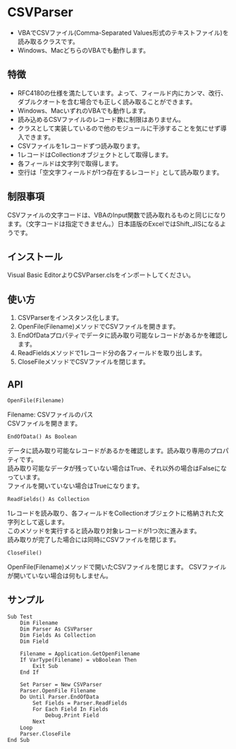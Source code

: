 # CSVParser

 * VBAでCSVファイル(Comma-Separated Values形式のテキストファイル)を読み取るクラスです。
 * Windows、MacどちらのVBAでも動作します。

## 特徴
 
 * RFC4180の仕様を満たしています。よって、フィールド内にカンマ、改行、ダブルクオートを含む場合でも正しく読み取ることができます。
 * Windows、MacいずれのVBAでも動作します。
 * 読み込めるCSVファイルのレコード数に制限はありません。
 * クラスとして実装しているので他のモジュールに干渉することを気にせず導入できます。
 * CSVファイルを1レコードずつ読み取ります。
 * 1レコードはCollectionオブジェクトとして取得します。
 * 各フィールドは文字列で取得します。
 * 空行は「空文字フィールドが1つ存在するレコード」として読み取ります。

## 制限事項
CSVファイルの文字コードは、VBAのInput関数で読み取れるものと同じになります。（文字コードは指定できません。）日本語版のExcelではShift_JISになるようです。

## インストール

Visual Basic EditorよりCSVParser.clsをインポートしてください。

## 使い方

 1. CSVParserをインスタンス化します。
 2. OpenFile(Filename)メソッドでCSVファイルを開きます。
 3. EndOfDataプロパティでデータに読み取り可能なレコードがあるかを確認します。
 4. ReadFieldsメソッドで1レコード分の各フィールドを取り出します。
 5. CloseFileメソッドでCSVファイルを閉じます。

## API

	OpenFile(Filename)
Filename: CSVファイルのパス  
CSVファイルを開きます。

	EndOfData() As Boolean
データに読み取り可能なレコードがあるかを確認します。読み取り専用のプロパティです。  
読み取り可能なデータが残っていない場合はTrue、それ以外の場合はFalseになっています。  
ファイルを開いていない場合はTrueになります。

	ReadFields() As Collection
1レコードを読み取り、各フィールドをCollectionオブジェクトに格納された文字列として返します。  
このメソッドを実行すると読み取り対象レコードが1つ次に進みます。  
読み取りが完了した場合には同時にCSVファイルを閉じます。

	CloseFile()
OpenFile(Filename)メソッドで開いたCSVファイルを閉じます。
CSVファイルが開いていない場合は何もしません。

## サンプル

	Sub Test
		Dim Filename
		Dim Parser As CSVParser
		Dim Fields As Collection
		Dim Field
		
		Filename = Application.GetOpenFilename
		If VarType(Filename) = vbBoolean Then
			Exit Sub
		End If
		
		Set Parser = New CSVParser
		Parser.OpenFile Filename
		Do Until Parser.EndOfData
			Set Fields = Parser.ReadFields
			For Each Field In Fields
				Debug.Print Field
			Next
		Loop
		Parser.CloseFile
	End Sub
